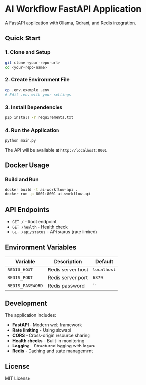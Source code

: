 # AI Workflow FastAPI Application

A FastAPI application with Ollama, Qdrant, and Redis integration.

## Quick Start

### 1. Clone and Setup
```bash
git clone <your-repo-url>
cd <your-repo-name>
```

### 2. Create Environment File
```bash
cp .env.example .env
# Edit .env with your settings
```

### 3. Install Dependencies
```bash
pip install -r requirements.txt
```

### 4. Run the Application
```bash
python main.py
```

The API will be available at `http://localhost:8001`

## Docker Usage

### Build and Run
```bash
docker build -t ai-workflow-api .
docker run -p 8001:8001 ai-workflow-api
```

## API Endpoints

- `GET /` - Root endpoint
- `GET /health` - Health check
- `GET /api/status` - API status (rate limited)

## Environment Variables

| Variable | Description | Default |
|----------|-------------|---------|
| `REDIS_HOST` | Redis server host | `localhost` |
| `REDIS_PORT` | Redis server port | `6379` |
| `REDIS_PASSWORD` | Redis password | `` |

## Development

The application includes:
- **FastAPI** - Modern web framework
- **Rate limiting** - Using slowapi
- **CORS** - Cross-origin resource sharing
- **Health checks** - Built-in monitoring
- **Logging** - Structured logging with loguru
- **Redis** - Caching and state management

## License

MIT License